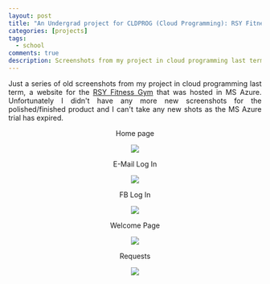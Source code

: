 ```yaml
---
layout: post
title: "An Undergrad project for CLDPROG (Cloud Programming): RSY Fitness Gym"
categories: [projects]
tags: 
  - school
comments: true
description: Screenshots from my project in cloud programming last term.
---
```


<p align="justify">Just  a series of old screenshots from my project in cloud programming last term, a website for the <a href="https://www.facebook.com/RSY-Fitness-Gym-268524300015901/">RSY Fitness Gym</a> that was hosted in MS Azure. Unfortunately I didn't have any more new screenshots for the polished/finished product and I can't take any new shots as the MS Azure trial has expired. </p>

<center>
  <p>Home page</p>
  <img src="https://i.imgur.com/BTJpjUl.png">
  
  <!-- more -->  
  
  <p>E-Mail Log In</p>
  <img src="https://i.imgur.com/vdU1vtF.png">
  
  <p>FB Log In</p>
  <img src="https://i.imgur.com/tOytXQN.png">

  <p>Welcome Page</p>
<img src="https://i.imgur.com/5rKVlUy.png">

  <p>Requests</p>
  <img src="https://i.imgur.com/kJTnywm.png">

</center>

